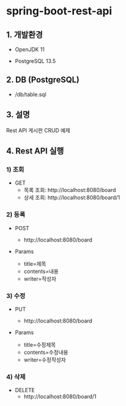 # spring-boot-rest-api

## 1. 개발환경

* OpenJDK 11

* PostgreSQL 13.5

## 2. DB (PostgreSQL)

* /db/table.sql

## 3. 설명
Rest API 게시판 CRUD 예제

## 4. Rest API 실행

### 1) 조회

* GET
  - 목록 조회: http://localhost:8080/board
  - 상세 조회: http://localhost:8080/board/1

### 2) 등록

* POST
  - http://localhost:8080/board

* Params
  - title=제목
  - contents=내용
  - writer=작성자

### 3) 수정

* PUT
  - http://localhost:8080/board

* Params
  - title=수정제목
  - contents=수정내용
  - writer=수정작성자

### 4) 삭제

* DELETE
  - http://localhost:8080/board/1
